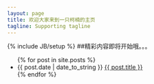 ```yaml
---
layout: page
title: 欢迎大家来到一只柯楠的主页
tagline: Supporting tagline
---
```

{% include JB/setup %}
##精彩内容即将开始哦。。。


<ul class="posts">
  {% for post in site.posts %}
       <li>
            <span>{{ post.date | date_to_string }}</span>
            <a href="{{ BASE_PATH }}{{ post.url }}">{{ post.title }}</a>
        </li>
  {% endfor %}
</ul>



